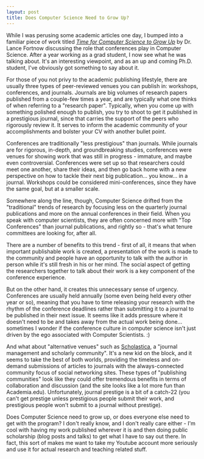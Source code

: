 ```yaml
---
layout: post
title: Does Computer Science Need to Grow Up?
---
```


While I was perusing some academic articles one day, I bumped into a familiar piece of work titled <a href="http://cacm.acm.org/magazines/2009/8/34492-viewpoint-time-for-computer-science-to-grow-up/fulltext"><em>Time for Computer Science to Grow Up</em></a> by Dr. Lance Fortnow discussing the role that conferences play in Computer Science. After a year working as a grad student, I now see what he was talking about. It's an interesting viewpoint, and as an up and coming Ph.D. student, I've obviously got something to say about it.

For those of you not privy to the academic publishing lifestyle, there are usually three types of peer-reviewed venues you can publish in: workshops, conferences, and journals. Journals are big volumes of research papers published from a couple-few times a year, and are typically what one thinks of when referring to a "research paper". Typically, when you come up with something polished enough to publish, you try to shoot to get it published in a prestigious journal, since that carries the support of the peers who rigorously review it. It serves to inform the academic community of your accomplishments and bolster your CV with another bullet point.

Conferences are traditionally "less prestigious" than journals. While journals are for rigorous, in-depth, and groundbreaking studies, conferences were venues for showing work that was still in progress - immature, and maybe even controversial. Conferences were set up so that researchers could meet one another, share their ideas, and then go back home with a new perspective on how to tackle their next big publication... you know... in a journal. Workshops could be considered mini-conferences, since they have the same goal, but at a smaller scale.

Somewhere along the line, though, Computer Science drifted from the "traditional" trends of research by focusing less on the quarterly journal publications and more on the annual conferences in their field. When you speak with computer scientists, they are often concerned more with "Top Conferences" than journal publications, and rightly so - that's what tenure committees are looking for, after all.

There are a number of benefits to this trend - first of all, it means that when important publishable work is created, a presentation of the work is made to the community and people have an opportunity to talk with the author in person while it's still fresh in his or her mind. The social aspect of getting the researchers together to talk about their work is a key component of the conference experience.

But on the other hand, it creates this unnecessary sense of urgency. Conferences are usually held annually (some even being held every other year or so), meaning that you have to time releasing your research with the rhythm of the conference deadlines rather than submitting it to a journal to be published in their next issue. It seems like it adds pressure where it doesn't need to be and takes away from the actual work being done... sometimes I wonder if the conference culture in computer science isn't just driven by the ego associated with Computer Scientists. :)

And what about "alternative venues" such as <a href="https://scholasticahq.com">Scholastica</a>, a "journal management and scholarly community". It's a new kid on the block, and it seems to take the best of both worlds, providing the timeless and on-demand submissions of articles to journals with the always-connected community focus of social networking sites. These types of "publishing communities" look like they could offer tremendous benefits in terms of collaboration and discussion (and the site looks like a lot more fun than Academia.edu). Unfortunately, journal prestige is a bit of a catch-22 (you can't get prestige unless prestigious people submit their work, and prestigious people won't submit to a journal without prestige).

Does Computer Science need to grow up, or does everyone else need to get with the program? I don't really know, and I don't really care either - I'm cool with having my work published wherever it is and then doing public scholarship (blog posts and talks) to get what I have to say out there. In fact, this sort of makes me want to take my Youtube account more seriously and use it for actual research and teaching related stuff.
